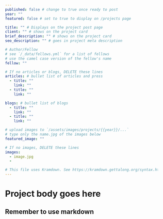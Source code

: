 ```yaml
---
published: false # change to true once ready to post
year: ""
featured: false # set to true to display on /projects page

title: "" # Displays on the project post page
client: "" # shows on the project card
brief_description: "" # shows on the project card
seo_description: "" # goes in project meta description

# Author/Fellow
# see `/_data/fellows.yml` for a list of fellows
# use the camel case version of the fellow's name
fellow: ""

# If no articles or blogs, DELETE these lines
articles: # bullet list of articles and press
  - title: ""
    link: ""
  - title: ""
    link: ""

blogs: # bullet list of blogs
  - title: ""
    link: ""
  - title: ""
    link: ""

# upload images to `/assets/images/projects/{{year}}/...`
# type only the name.jpg of the images below
featured_image: ""

# If no images, DELETE these lines
images:
  - image.jpg
  -

# This file uses Kramdown. See https://kramdown.gettalong.org/syntax.html for syntax
---
```


# Project body goes here
## Remember to use markdown
